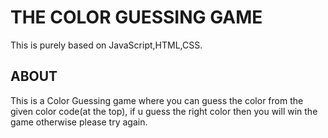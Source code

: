 # THE COLOR GUESSING GAME

This is purely based on JavaScript,HTML,CSS.
## ABOUT
This is a Color Guessing game where you can guess the color from the given color code(at the top),
if u guess the right color then you will win the game otherwise please try again.
